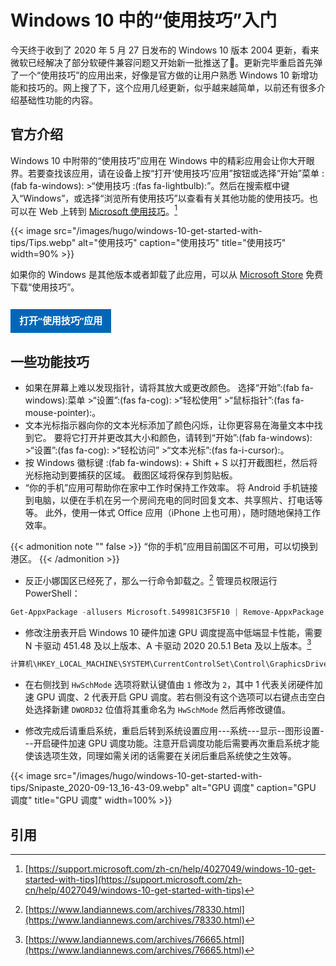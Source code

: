 # Windows 10 中的“使用技巧”入门


今天终于收到了 2020 年 5 月 27 日发布的 Windows 10 版本 2004 更新，看来微软已经解决了部分软硬件兼容问题又开始新一批推送了:dog:。更新完毕重启首先弹了一个“使用技巧”的应用出来，好像是官方做的让用户熟悉 Windows 10 新增功能和技巧的。网上搜了下，这个应用几经更新，似乎越来越简单，以前还有很多介绍基础性功能的内容。

<!--more-->

## 官方介绍

Windows 10 中附带的“使用技巧”应用在 Windows 中的精彩应用会让你大开眼界。若要查找该应用，请在设备上按“打开‘使用技巧’应用”按钮或选择“开始”菜单 :(fab fa-windows): >“使用技巧 :(fas fa-lightbulb):”。然后在搜索框中键入“Windows”，或选择“浏览所有使用技巧”以查看有关其他功能的使用技巧。也可以在 Web 上转到 [Microsoft 使用技巧](https://www.microsoft.com/tips)。[^1]

{{< image src="/images/hugo/windows-10-get-started-with-tips/Tips.webp" alt="使用技巧" caption="使用技巧" title="使用技巧" width=90% >}}

如果你的 Windows 是其他版本或者卸载了此应用，可以从 [Microsoft Store](https://www.microsoft.com/store/productId/9WZDNCRDTBJJ) 免费下载“使用技巧”。

<a class="btn btn-primary managed-link content-action-link c-button f-primary x-hidden-focus" data-content-id="" data-content-type="" href="ms-get-started://" managed-link="" target="_self" tabindex="0" data-bi-name="content-action-link" role="button">打开“使用技巧”应用</a>

<style>
.btn{
  font-family: Segoe UI,SegoeUI,"Helvetica Neue",Helvetica,Arial,sans-serif;
list-style: none;
list-style-type: disc;
box-sizing: inherit;
text-decoration: none;
font-size: 15px;
max-width: 374px;
min-width: 120px;
padding: 9px 12px 10px;
margin-top: 12px;
display: inline-block;
text-align: center;
line-height: 1;
font-weight: 600;
box-shadow: 0 4px 8px 0 transparent;
cursor: pointer;
overflow: hidden;
transition: all .2s ease-in-out;
vertical-align: bottom;
white-space: nowrap;
position: relative;
border: 2px solid transparent;
outline: 0;
color: #fff !important;
background-color: #0067b8;
}
</style>

## 一些功能技巧

- 如果在屏幕上难以发现指针，请将其放大或更改颜色。 选择“开始”:(fab fa-windows):菜单 >“设置”:(fas fa-cog): >“轻松使用” >“鼠标指针”:(fas fa-mouse-pointer):。
- 文本光标指示器向你的文本光标添加了颜色闪烁，让你更容易在海量文本中找到它。 要将它打开并更改其大小和颜色，请转到“开始”:(fab fa-windows): >“设置”:(fas fa-cog): >“轻松访问” >“文本光标”:(fas fa-i-cursor):。
- 按 Windows 徽标键 :(fab fa-windows): + Shift + S 以打开截图栏，然后将光标拖动到要捕获的区域。 截图区域将保存到剪贴板。
- “你的手机”应用可帮助你在家中工作时保持工作效率。 将 Android 手机链接到电脑，以便在手机在另一个房间充电的同时回复文本、共享照片、打电话等等。 此外，使用一体式 Office 应用（iPhone 上也可用），随时随地保持工作效率。

{{< admonition note "" false >}}
“你的手机”应用目前国区不可用，可以切换到港区。
{{< /admonition >}}

- 反正小娜国区已经死了，那么一行命令卸载之。[^2] 管理员权限运行 PowerShell：

```powershell
Get-AppxPackage -allusers Microsoft.549981C3F5F10 | Remove-AppxPackage
```

- 修改注册表开启 Windows 10 硬件加速 GPU 调度提高中低端显卡性能，需要 N 卡驱动 451.48 及以上版本、A 卡驱动 2020 20.5.1 Beta 及以上版本。[^3]

```markdown
计算机\HKEY_LOCAL_MACHINE\SYSTEM\CurrentControlSet\Control\GraphicsDrivers
```

- 在右侧找到 `HwSchMode` 选项将默认键值由 `1` 修改为 `2`，其中 1 代表关闭硬件加速 GPU 调度、2 代表开启 GPU 调度。若右侧没有这个选项可以右键点击空白处选择新建 `DWORD32` 位值将其重命名为 `HwSchMode` 然后再修改键值。

- 修改完成后请重启系统，重启后转到系统设置应用---系统---显示--图形设置---开启硬件加速 GPU 调度功能。注意开启调度功能后需要再次重启系统才能使该选项生效，同理如需关闭的话需要在关闭后重启系统使之生效等。

{{< image src="/images/hugo/windows-10-get-started-with-tips/Snipaste_2020-09-13_16-43-09.webp" alt="GPU 调度" caption="GPU 调度" title="GPU 调度" width=100% >}}

## 引用

[^1]: [https://support.microsoft.com/zh-cn/help/4027049/windows-10-get-started-with-tips](https://support.microsoft.com/zh-cn/help/4027049/windows-10-get-started-with-tips)
[^2]: [https://www.landiannews.com/archives/78330.html](https://www.landiannews.com/archives/78330.html)
[^3]: [https://www.landiannews.com/archives/76665.html](https://www.landiannews.com/archives/76665.html)

